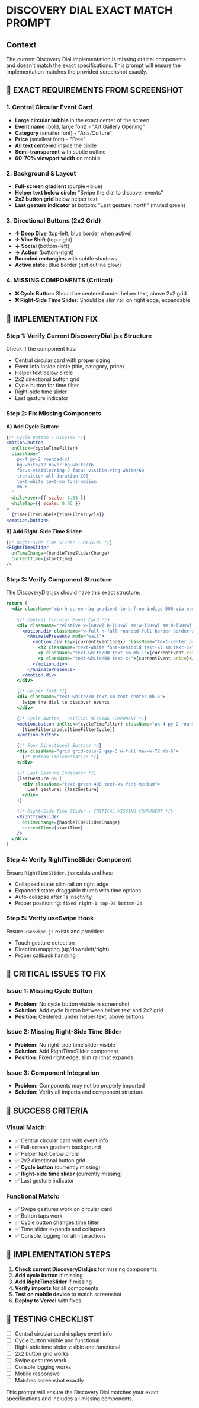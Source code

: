 # DISCOVERY DIAL EXACT MATCH PROMPT

## Context
The current Discovery Dial implementation is missing critical components and doesn't match the exact specifications. This prompt will ensure the implementation matches the provided screenshot exactly.

## 🎯 **EXACT REQUIREMENTS FROM SCREENSHOT**

### **1. Central Circular Event Card**
- **Large circular bubble** in the exact center of the screen
- **Event name** (bold, large font) - "Art Gallery Opening"
- **Category** (smaller font) - "Arts/Culture" 
- **Price** (smallest font) - "Free"
- **All text centered** inside the circle
- **Semi-transparent** with subtle outline
- **60-70% viewport width** on mobile

### **2. Background & Layout**
- **Full-screen gradient** (purple→blue)
- **Helper text below circle:** "Swipe the dial to discover events"
- **2x2 button grid** below helper text
- **Last gesture indicator** at bottom: "Last gesture: north" (muted green)

### **3. Directional Buttons (2x2 Grid)**
- **↑ Deep Dive** (top-left, blue border when active)
- **↓ Vibe Shift** (top-right)
- **← Social** (bottom-left) 
- **→ Action** (bottom-right)
- **Rounded rectangles** with subtle shadows
- **Active state:** Blue border (not outline glow)

### **4. MISSING COMPONENTS (Critical)**
- **❌ Cycle Button:** Should be centered under helper text, above 2x2 grid
- **❌ Right-Side Time Slider:** Should be slim rail on right edge, expandable

## 🔧 **IMPLEMENTATION FIX**

### **Step 1: Verify Current DiscoveryDial.jsx Structure**
Check if the component has:
- Central circular card with proper sizing
- Event info inside circle (title, category, price)
- Helper text below circle
- 2x2 directional button grid
- Cycle button for time filter
- Right-side time slider
- Last gesture indicator

### **Step 2: Fix Missing Components**
**A) Add Cycle Button:**
```jsx
{/* Cycle Button - MISSING */}
<motion.button
  onClick={cycleTimeFilter}
  className="
    px-4 py-2 rounded-xl
    bg-white/12 hover:bg-white/16
    focus-visible:ring-2 focus-visible:ring-white/60
    transition-all duration-200
    text-white text-sm font-medium
    mb-6
  "
  whileHover={{ scale: 1.05 }}
  whileTap={{ scale: 0.95 }}
>
  {timeFilterLabels[timeFilterCycle]}
</motion.button>
```

**B) Add Right-Side Time Slider:**
```jsx
{/* Right-Side Time Slider - MISSING */}
<RightTimeSlider 
  onTimeChange={handleTimeSliderChange}
  currentTime={startTime}
/>
```

### **Step 3: Verify Component Structure**
The DiscoveryDial.jsx should have this exact structure:
```jsx
return (
  <div className="min-h-screen bg-gradient-to-b from-indigo-500 via-purple-500 to-violet-600 flex flex-col items-center justify-center px-4 py-6 relative overflow-hidden">
    
    {/* Central Circular Event Card */}
    <div className="relative w-[60vw] h-[60vw] sm:w-[50vw] sm:h-[50vw] max-w-80 max-h-80 flex items-center justify-center mb-6">
      <motion.div className="w-full h-full rounded-full border border-white/40 shadow-[0_0_60px_rgba(255,255,255,0.08)] backdrop-blur-sm flex flex-col items-center justify-center cursor-pointer transition-all duration-300">
        <AnimatePresence mode="wait">
          <motion.div key={currentEventIndex} className="text-center px-6">
            <h2 className="text-white font-semibold text-xl sm:text-2xl mb-2">{currentEvent.name}</h2>
            <p className="text-white/80 text-sm mb-1">{currentEvent.category}</p>
            <p className="text-white/60 text-xs">{currentEvent.price}</p>
          </motion.div>
        </AnimatePresence>
      </motion.div>
    </div>

    {/* Helper Text */}
    <div className="text-white/70 text-sm text-center mb-6">
      Swipe the dial to discover events
    </div>

    {/* Cycle Button - CRITICAL MISSING COMPONENT */}
    <motion.button onClick={cycleTimeFilter} className="px-4 py-2 rounded-xl bg-white/12 hover:bg-white/16 focus-visible:ring-2 focus-visible:ring-white/60 transition-all duration-200 text-white text-sm font-medium mb-6">
      {timeFilterLabels[timeFilterCycle]}
    </motion.button>

    {/* Four Directional Buttons */}
    <div className="grid grid-cols-2 gap-3 w-full max-w-72 mb-6">
      {/* Button implementation */}
    </div>

    {/* Last Gesture Indicator */}
    {lastGesture && (
      <div className="text-green-400 text-xs font-medium">
        Last gesture: {lastGesture}
      </div>
    )}

    {/* Right-Side Time Slider - CRITICAL MISSING COMPONENT */}
    <RightTimeSlider 
      onTimeChange={handleTimeSliderChange}
      currentTime={startTime}
    />
  </div>
)
```

### **Step 4: Verify RightTimeSlider Component**
Ensure `RightTimeSlider.jsx` exists and has:
- Collapsed state: slim rail on right edge
- Expanded state: draggable thumb with time options
- Auto-collapse after 1s inactivity
- Proper positioning: `fixed right-1 top-24 bottom-24`

### **Step 5: Verify useSwipe Hook**
Ensure `useSwipe.js` exists and provides:
- Touch gesture detection
- Direction mapping (up/down/left/right)
- Proper callback handling

## 🚨 **CRITICAL ISSUES TO FIX**

### **Issue 1: Missing Cycle Button**
- **Problem:** No cycle button visible in screenshot
- **Solution:** Add cycle button between helper text and 2x2 grid
- **Position:** Centered, under helper text, above buttons

### **Issue 2: Missing Right-Side Time Slider**
- **Problem:** No right-side time slider visible
- **Solution:** Add RightTimeSlider component
- **Position:** Fixed right edge, slim rail that expands

### **Issue 3: Component Integration**
- **Problem:** Components may not be properly imported
- **Solution:** Verify all imports and component structure

## 🎯 **SUCCESS CRITERIA**

### **Visual Match:**
- ✅ Central circular card with event info
- ✅ Full-screen gradient background
- ✅ Helper text below circle
- ✅ 2x2 directional button grid
- ✅ **Cycle button** (currently missing)
- ✅ **Right-side time slider** (currently missing)
- ✅ Last gesture indicator

### **Functional Match:**
- ✅ Swipe gestures work on circular card
- ✅ Button taps work
- ✅ Cycle button changes time filter
- ✅ Time slider expands and collapses
- ✅ Console logging for all interactions

## 🔧 **IMPLEMENTATION STEPS**

1. **Check current DiscoveryDial.jsx** for missing components
2. **Add cycle button** if missing
3. **Add RightTimeSlider** if missing
4. **Verify imports** for all components
5. **Test on mobile device** to match screenshot
6. **Deploy to Vercel** with fixes

## 📱 **TESTING CHECKLIST**

- [ ] Central circular card displays event info
- [ ] Cycle button visible and functional
- [ ] Right-side time slider visible and functional
- [ ] 2x2 button grid works
- [ ] Swipe gestures work
- [ ] Console logging works
- [ ] Mobile responsive
- [ ] Matches screenshot exactly

This prompt will ensure the Discovery Dial matches your exact specifications and includes all missing components.


